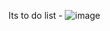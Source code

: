 Its to do list -
![image](https://github.com/rahat2134/ToDoList/assets/136263179/391cd121-276e-4b9c-9c00-7b428a3c8c9f)
